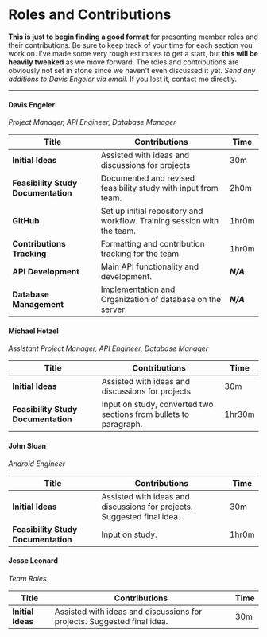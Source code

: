 Roles and Contributions
======

**This is just to begin finding a good format** for presenting member roles and their contributions. Be sure to keep track of your time for each section you work on. I've made some very rough estimates to get a start, but **this will be heavily tweaked** as we move forward. The roles and contributions are obviously not set in stone since we haven't even discussed it yet. *Send any additions to Davis Engeler via email.* If you lost it, contact me directly.


-------

#### Davis Engeler

*Project Manager, API Engineer, Database Manager* 

| Title | Contributions | Time |
|---|---|---|
| **Initial Ideas** | Assisted with ideas and discussions for projects | 30m |
| **Feasibility Study Documentation** | Documented and revised feasibility study with input from team.  | 2h0m |
| **GitHub** | Set up initial repository and workflow. Training session with the team. | 1hr0m |
| **Contributions Tracking** | Formatting and contribution tracking for the team. | 1hr0m |
| **API Development** | Main API functionality and development. | ***N/A*** |
| **Database Management** | Implementation and Organization of database on the server. | ***N/A*** |



#### Michael Hetzel

*Assistant Project Manager, API Engineer, Database Manager* 

| Title | Contributions | Time |
|---|---|---|
| **Initial Ideas** | Assisted with ideas and discussions for projects | 30m |
| **Feasibility Study Documentation** | Input on study, converted two sections from bullets to paragraph. | 1hr30m |


#### John Sloan

*Android Engineer* 

| Title | Contributions | Time |
|---|---|---|
| **Initial Ideas** | Assisted with ideas and discussions for projects. Suggested final idea. | 30m |
| **Feasibility Study Documentation** | Input on study. | 1hr0m |

#### Jesse Leonard

*Team Roles* 

| Title | Contributions | Time |
|---|---|---|
| **Initial Ideas** | Assisted with ideas and discussions for projects. Suggested final idea. | 30m |